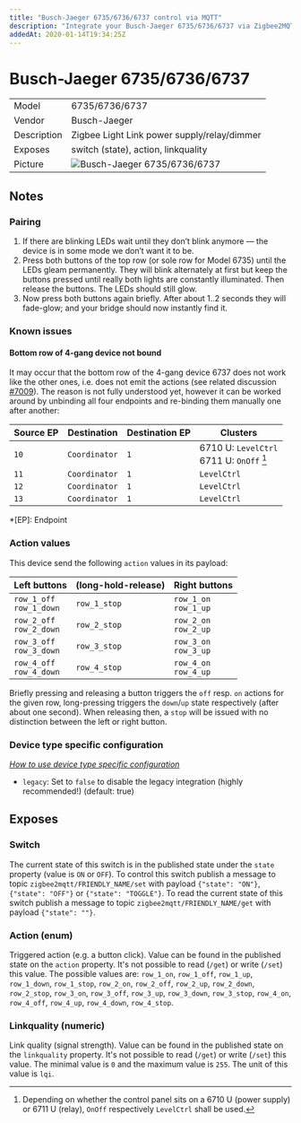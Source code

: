 ```yaml
---
title: "Busch-Jaeger 6735/6736/6737 control via MQTT"
description: "Integrate your Busch-Jaeger 6735/6736/6737 via Zigbee2MQTT with whatever smart home infrastructure you are using without the vendors bridge or gateway."
addedAt: 2020-01-14T19:34:25Z
---
```


<!-- !!!! -->
<!-- ATTENTION: This file is auto-generated through docgen! -->
<!-- You can only edit the "## Notes"-Section. -->
<!-- !!!! -->

# Busch-Jaeger 6735/6736/6737

|     |     |
|-----|-----|
| Model | 6735/6736/6737  |
| Vendor  | Busch-Jaeger  |
| Description | Zigbee Light Link power supply/relay/dimmer |
| Exposes | switch (state), action, linkquality |
| Picture | ![Busch-Jaeger 6735/6736/6737](https://psi-4ward.github.io/zigbee2mqtt.io/images/devices/6735-6736-6737.jpg) |


## Notes


### Pairing

1. If there are blinking LEDs wait until they don’t blink anymore — the device is in some mode we don’t want it to be.
2. Press both buttons of the top row (or sole row for Model 6735) until the LEDs gleam permanently. They will blink alternately at first but keep the buttons pressed until really both lights are constantly illuminated. Then release the buttons. The LEDs should still glow.
3. Now press both buttons again briefly. After about 1..2 seconds they will fade-glow; and your bridge should now instantly find it.

### Known issues

#### Bottom row of 4-gang device not bound

It may occur that the bottom row of the 4-gang device 6737 does not work like the other ones, i.e. does not emit the actions (see related discussion [#7009](https://github.com/Koenkk/zigbee2mqtt/discussions/7009)). The reason is not fully understood yet, however it can be worked around by unbinding all four endpoints and re-binding them manually one after another:

| Source EP   | Destination   | Destination EP   | Clusters                                              |
|-------------|---------------|------------------|-------------------------------------------------------|
| `10`        | `Coordinator` | `1`              | 6710&nbsp;U: `LevelCtrl`<br>6711&nbsp;U: `OnOff` [^1] |
| `11`        | `Coordinator` | `1`              | `LevelCtrl`                                           |
| `12`        | `Coordinator` | `1`              | `LevelCtrl`                                           |
| `13`        | `Coordinator` | `1`              | `LevelCtrl`                                           |

*[EP]: Endpoint
[^1]: Depending on whether the control panel sits on a 6710&nbsp;U (power supply) or 6711&nbsp;U (relay), `OnOff` respectively `LevelCtrl` shall be used.

### Action values
This device send the following `action` values in its payload:

| Left buttons                | (long-hold-release) | Right buttons            |
|-----------------------------|---------------------|--------------------------|
| `row_1_off`<br>`row_1_down` | `row_1_stop`        | `row_1_on`<br>`row_1_up` |
| `row_2_off`<br>`row_2_down` | `row_2_stop`        | `row_2_on`<br>`row_2_up` |
| `row_3_off`<br>`row_3_down` | `row_3_stop`        | `row_3_on`<br>`row_3_up` |
| `row_4_off`<br>`row_4_down` | `row_4_stop`        | `row_4_on`<br>`row_4_up` |

Briefly pressing and releasing a button triggers the `off` resp. `on` actions for the given row, long-pressing triggers the `down`/`up` state respectively (after about one second). When releasing then, a `stop` will be issued with no distinction between the left or right button.

### Device type specific configuration
*[How to use device type specific configuration](../../guide/configuration/#device-specific-configuration)*

* `legacy`: Set to `false` to disable the legacy integration (highly recommended!) (default: true)



## Exposes

### Switch 
The current state of this switch is in the published state under the `state` property (value is `ON` or `OFF`).
To control this switch publish a message to topic `zigbee2mqtt/FRIENDLY_NAME/set` with payload `{"state": "ON"}`, `{"state": "OFF"}` or `{"state": "TOGGLE"}`.
To read the current state of this switch publish a message to topic `zigbee2mqtt/FRIENDLY_NAME/get` with payload `{"state": ""}`.

### Action (enum)
Triggered action (e.g. a button click).
Value can be found in the published state on the `action` property.
It's not possible to read (`/get`) or write (`/set`) this value.
The possible values are: `row_1_on`, `row_1_off`, `row_1_up`, `row_1_down`, `row_1_stop`, `row_2_on`, `row_2_off`, `row_2_up`, `row_2_down`, `row_2_stop`, `row_3_on`, `row_3_off`, `row_3_up`, `row_3_down`, `row_3_stop`, `row_4_on`, `row_4_off`, `row_4_up`, `row_4_down`, `row_4_stop`.

### Linkquality (numeric)
Link quality (signal strength).
Value can be found in the published state on the `linkquality` property.
It's not possible to read (`/get`) or write (`/set`) this value.
The minimal value is `0` and the maximum value is `255`.
The unit of this value is `lqi`.

